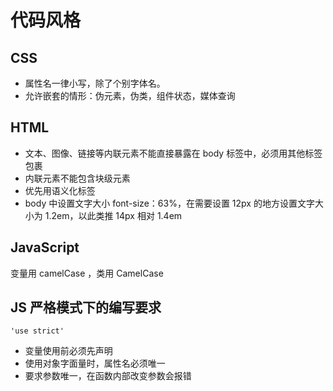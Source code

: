 # 代码风格

## CSS

- 属性名一律小写，除了个别字体名。
- 允许嵌套的情形：伪元素，伪类，组件状态，媒体查询

## HTML

- 文本、图像、链接等内联元素不能直接暴露在 body 标签中，必须用其他标签包裹
- 内联元素不能包含块级元素
- 优先用语义化标签
- body 中设置文字大小 font-size：63%，在需要设置 12px 的地方设置文字大小为 1.2em，以此类推 14px 相对 1.4em

## JavaScript

变量用 camelCase ，类用 CamelCase

## JS 严格模式下的编写要求

`'use strict'`

- 变量使用前必须先声明
- 使用对象字面量时，属性名必须唯一
- 要求参数唯一，在函数内部改变参数会报错
